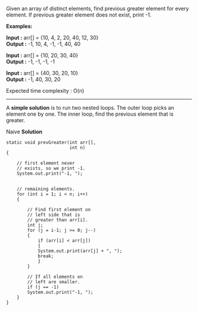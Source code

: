 
Given an array of distinct elements, find previous greater element for every element. If previous greater element does not exist, print -1.

****Examples:**** 

****Input :**** arr[] = {10, 4, 2, 20, 40, 12, 30}  
****Output :****         -1, 10, 4, -1, -1, 40, 40  
  
****Input :**** arr[] = {10, 20, 30, 40}  
****Output :****        -1, -1, -1, -1  
  
****Input :**** arr[] = {40, 30, 20, 10}  
****Output :****        -1, 40, 30, 20

Expected time complexity : O(n)

-------------------------------------------------------------------------------------------------
A ****simple solution**** is to run two nested loops. The outer loop picks an element one by one. The inner loop, find the previous element that is greater.

Naive **Solution**
```
static void prevGreater(int arr[], 
                        int n)
{ 

    // first element never
    // exists, so we print -1.
    System.out.print("-1, ");

 
    // remaining elements.
    for (int i = 1; i < n; i++)
    {

        // Find first element on 
        // left side that is 
        // greater than arr[i].
        int j;
        for (j = i-1; j >= 0; j--) 
        {
            if (arr[i] < arr[j]) 
            {
            System.out.print(arr[j] + ", ");
            break;
            }             
        }

        // If all elements on 
        // left are smaller.
        if (j == -1)
        System.out.print("-1, ");
    }
}
```